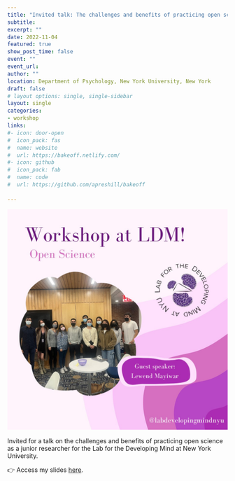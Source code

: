 ```yaml
---
title: "Invited talk: The challenges and benefits of practicing open science as a junior researcher"
subtitle: 
excerpt: ""
date: 2022-11-04
featured: true
show_post_time: false
event: ""
event_url: 
author: ""
location: Department of Psychology, New York University, New York
draft: false
# layout options: single, single-sidebar
layout: single
categories:
- workshop
links:
#- icon: door-open
#  icon_pack: fas
#  name: website
#  url: https://bakeoff.netlify.com/
#- icon: github
#  icon_pack: fab
#  name: code
#  url: https://github.com/apreshill/bakeoff

---
```


![](featured.jpg)

Invited for a talk on the challenges and benefits of practicing open science as a junior researcher for the Lab for the Developing Mind at New York University.

👉 Access my slides [here](https://osf.io/wmrz5).
